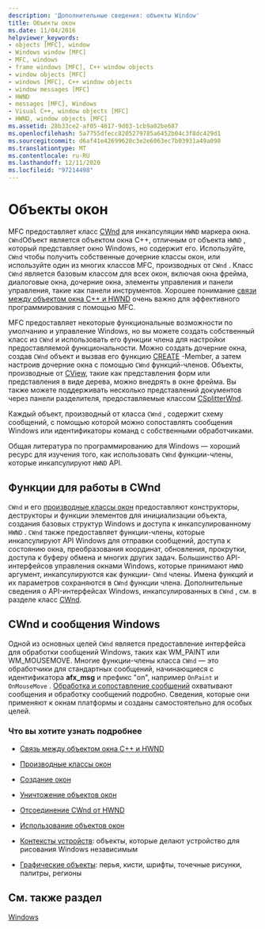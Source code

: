 ```yaml
---
description: 'Дополнительные сведения: объекты Window'
title: Объекты окон
ms.date: 11/04/2016
helpviewer_keywords:
- objects [MFC], window
- Windows window [MFC]
- MFC, windows
- frame windows [MFC], C++ window objects
- window objects [MFC]
- windows [MFC], C++ window objects
- window messages [MFC]
- HWND
- messages [MFC], Windows
- Visual C++, window objects [MFC]
- HWND, window objects [MFC]
ms.assetid: 28b33ce2-af05-4617-9d03-1cb9a02be687
ms.openlocfilehash: 5a7755dfecc8205279785a6452b04c3f8dc429d1
ms.sourcegitcommit: d6af41e42699628c3e2e6063ec7b03931a49a098
ms.translationtype: MT
ms.contentlocale: ru-RU
ms.lasthandoff: 12/11/2020
ms.locfileid: "97214498"
---
```

# <a name="window-objects"></a>Объекты окон

MFC предоставляет класс [CWnd](../mfc/reference/cwnd-class.md) для инкапсуляции `HWND` маркера окна. `CWnd`Объект является объектом окна C++, отличным от объекта `HWND` , который представляет окно Windows, но содержит его. Используйте, `CWnd` чтобы получить собственные дочерние классы окон, или используйте один из многих классов MFC, производных от `CWnd` . Класс `CWnd` является базовым классом для всех окон, включая окна фрейма, диалоговые окна, дочерние окна, элементы управления и панели управления, такие как панели инструментов. Хорошее понимание [связи между объектом окна C++ и HWND](../mfc/relationship-between-a-cpp-window-object-and-an-hwnd.md) очень важно для эффективного программирования с помощью MFC.

MFC предоставляет некоторые функциональные возможности по умолчанию и управление Windows, но вы можете создать собственный класс из `CWnd` и использовать его функции члена для настройки предоставляемой функциональности. Можно создать дочерние окна, создав `CWnd` объект и вызвав его функцию [CREATE](../mfc/reference/cwnd-class.md#create) -Member, а затем настроив дочерние окна с помощью `CWnd` функций-членов. Объекты, производные от [CView](../mfc/reference/cview-class.md), такие как представления форм или представления в виде дерева, можно внедрять в окне фрейма. Вы также можете поддерживать несколько представлений документов через панели разделителя, предоставляемые классом [CSplitterWnd](../mfc/reference/csplitterwnd-class.md).

Каждый объект, производный от класса `CWnd` , содержит схему сообщений, с помощью которой можно сопоставлять сообщения Windows или идентификаторы команд с собственными обработчиками.

Общая литература по программированию для Windows — хороший ресурс для изучения того, как использовать `CWnd` функции-члены, которые инкапсулируют `HWND` API.

## <a name="functions-for-operating-on-a-cwnd"></a>Функции для работы в CWnd

`CWnd` и его [производные классы окон](../mfc/derived-window-classes.md) предоставляют конструкторы, деструкторы и функции элементов для инициализации объекта, создания базовых структур Windows и доступа к инкапсулированному `HWND` . `CWnd` также предоставляет функции-члены, которые инкапсулируют API Windows для отправки сообщений, доступа к состоянию окна, преобразования координат, обновления, прокрутки, доступа к буферу обмена и многих других задач. Большинство API-интерфейсов управления окнами Windows, которые принимают `HWND` аргумент, инкапсулируются как функции- `CWnd` члены. Имена функций и их параметров сохраняются в `CWnd` функции члена. Дополнительные сведения о API-интерфейсах Windows, инкапсулированных в `CWnd` , см. в разделе класс [CWnd](../mfc/reference/cwnd-class.md).

## <a name="cwnd-and-windows-messages"></a>CWnd и сообщения Windows

Одной из основных целей `CWnd` является предоставление интерфейса для обработки сообщений Windows, таких как WM_PAINT или WM_MOUSEMOVE. Многие функции-члены класса `CWnd` — это обработчики для стандартных сообщений, начинающиеся с идентификатора **afx_msg** и префикс "on", например `OnPaint` и `OnMouseMove` . [Обработка и сопоставление сообщений](../mfc/message-handling-and-mapping.md) охватывают сообщения и обработку сообщений подробно. Сведения, которые они применяют к окнам платформы и созданы самостоятельно для особых целей.

### <a name="what-do-you-want-to-know-more-about"></a>Что вы хотите узнать подробнее

- [Связь между объектом окна C++ и HWND](../mfc/relationship-between-a-cpp-window-object-and-an-hwnd.md)

- [Производные классы окон](../mfc/derived-window-classes.md)

- [Создание окон](../mfc/creating-windows.md)

- [Уничтожение объектов окон](../mfc/destroying-window-objects.md)

- [Отсоединение CWnd от HWND](../mfc/detaching-a-cwnd-from-its-hwnd.md)

- [Использование объектов окон](../mfc/working-with-window-objects.md)

- [Контексты устройств](../mfc/device-contexts.md): объекты, которые делают устройство для рисования Windows независимым

- [Графические объекты](../mfc/graphic-objects.md): перья, кисти, шрифты, точечные рисунки, палитры, регионы

## <a name="see-also"></a>См. также раздел

[Windows](../mfc/windows.md)
